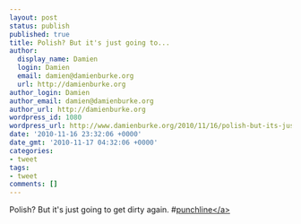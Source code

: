 ```yaml
---
layout: post
status: publish
published: true
title: Polish? But it's just going to...
author:
  display_name: Damien
  login: Damien
  email: damien@damienburke.org
  url: http://damienburke.org
author_login: Damien
author_email: damien@damienburke.org
author_url: http://damienburke.org
wordpress_id: 1080
wordpress_url: http://www.damienburke.org/2010/11/16/polish-but-its-just-going-to/
date: '2010-11-16 23:32:06 +0000'
date_gmt: '2010-11-17 04:32:06 +0000'
categories:
- tweet
tags:
- tweet
comments: []
---
```

<p>Polish? But it's just going to get dirty again. #<a href="http:&#47;&#47;search.twitter.com&#47;search?q=%23punchline" class="aktt_hashtag">punchline<&#47;a></p>
